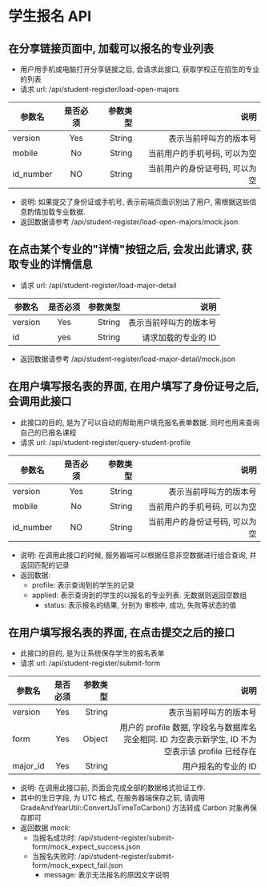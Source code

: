 # 学生报名 API

## 在分享链接页面中, 加载可以报名的专业列表

- 用户用手机或电脑打开分享链接之后, 会请求此接口, 获取学校正在招生的专业的列表
- 请求 url: /api/student-register/load-open-majors

| 参数名       | 是否必须          | 参数类型  | 说明  |
| ------------- |:-------------:| -----:| -----:|
| version     | Yes | String | 表示当前呼叫方的版本号 |
| mobile      |  No      |   String | 当前用户的手机号码, 可以为空 |
| id_number | NO     |    String | 当前用户的身份证号码, 可以为空 |

- 说明: 如果提交了身份证或手机号, 表示前端页面识别出了用户, 需根据这些信息酌情加载专业数据.
- 返回数据请参考 /api/student-register/load-open-majors/mock.json

## 在点击某个专业的"详情"按钮之后, 会发出此请求, 获取专业的详情信息

- 请求 url: /api/student-register/load-major-detail

| 参数名       | 是否必须          | 参数类型  | 说明  |
| ------------- |:-------------:| -----:| -----:|
| version     | Yes | String | 表示当前呼叫方的版本号 |
| id      |  yes      |   String | 请求加载的专业的 ID |

- 返回数据请参考 /api/student-register/load-major-detail/mock.json

## 在用户填写报名表的界面, 在用户填写了身份证号之后, 会调用此接口

- 此接口的目的, 是为了可以自动的帮助用户填充报名表单数据. 同时也用来查询自己的已报名课程
- 请求 url: /api/student-register/query-student-profile

| 参数名       | 是否必须          | 参数类型  | 说明  |
| ------------- |:-------------:| -----:| -----:|
| version     | Yes | String | 表示当前呼叫方的版本号 |
| mobile      |  No      |   String | 当前用户的手机号码, 可以为空 |
| id_number | NO     |    String | 当前用户的身份证号码, 可以为空 |

- 说明: 在调用此接口的时候, 服务器端可以根据任意非空数据进行组合查询, 并返回匹配的记录
- 返回数据:
  - profile: 表示查询到的学生的记录
  - applied: 表示查询到的学生的以报名的专业列表. 无数据则返回空数组
    - status: 表示报名的结果, 分别为 审核中, 成功, 失败等状态的值

## 在用户填写报名表的界面, 在点击提交之后的接口

- 此接口的目的, 是为让系统保存学生的报名表单
- 请求 url: /api/student-register/submit-form

| 参数名       | 是否必须          | 参数类型  | 说明  |
| ------------- |:-------------:| -----:| -----:|
| version     | Yes | String | 表示当前呼叫方的版本号 |
| form      |  Yes      |   Object | 用户的 profile 数据, 字段名与数据库名完全相同. ID 为空表示新学生, ID 不为空表示该 profile 已经存在 |
| major_id      |  Yes      |   String | 用户报名的专业的 ID |

- 说明: 在调用此接口前, 页面会完成全部的数据格式验证工作. 
- 其中的生日字段, 为 UTC 格式, 在服务器端保存之前, 请调用 GradeAndYearUtil::ConvertJsTimeToCarbon() 方法转成 Carbon 对象再保存即可
- 返回数据 mock:
  - 当报名成功时: /api/student-register/submit-form/mock_expect_success.json
  - 当报名失败时: /api/student-register/submit-form/mock_expect_fail.json
    - message: 表示无法报名的原因文字说明
